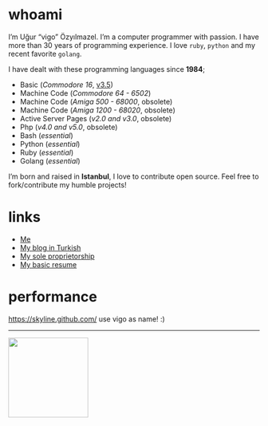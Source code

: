 # whoami

I’m Uğur &ldquo;vigo&rdquo; Özyılmazel. I’m a computer programmer with
passion. I have more than 30 years of programming experience. I love `ruby`,
`python` and my recent favorite `golang`.

I have dealt with these programming languages since **1984**;

- Basic (*Commodore 16*, [v3.5](https://www.c64-wiki.com/wiki/BASIC#Overview_of_BASIC_Version_3.5_Commands))
- Machine Code (*Commodore 64 - 6502*)
- Machine Code (*Amiga 500 - 68000*, obsolete)
- Machine Code (*Amiga 1200 - 68020*, obsolete)
- Active Server Pages (*v2.0 and v3.0*, obsolete)
- Php (*v4.0 and v5.0*, obsolete)
- Bash (*essential*)
- Python (*essential*)
- Ruby (*essential*)
- Golang (*essential*)

I’m born and raised in **Istanbul**, I love to contribute open source. Feel
free to fork/contribute my humble projects!

# links

- [Me][04]
- [My blog in Turkish][01]
- [My sole proprietorship][02]
- [My basic resume][03]

# performance

https://skyline.github.com/ use vigo as name! :)

---

<a target="_blank" href="https://www.patreon.com/vigoo"><img src="https://c5.patreon.com/external/logo/become_a_patron_button@2x.png" width="160"></a>

[01]: https://ugur.ozyilmazel.com/ "Blog"
[02]: https://vbyazilim.com/ "Company page"
[03]: https://vigo.io/resume/ "Resume of Uğur Özyılmazel"
[04]: https://vigo.io/ "Just another nerd"
